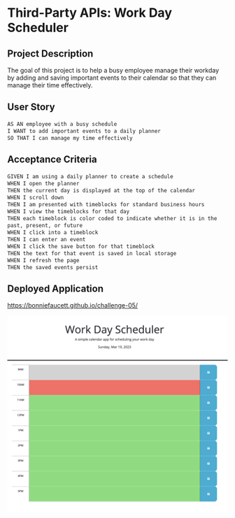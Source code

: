 # Third-Party APIs: Work Day Scheduler 

## Project Description

The goal of this project is to help a busy employee manage their workday by adding and saving important events to their calendar so that they can manage their time effectively.

## User Story
```
AS AN employee with a busy schedule
I WANT to add important events to a daily planner
SO THAT I can manage my time effectively
```

## Acceptance Criteria
```
GIVEN I am using a daily planner to create a schedule
WHEN I open the planner
THEN the current day is displayed at the top of the calendar
WHEN I scroll down
THEN I am presented with timeblocks for standard business hours
WHEN I view the timeblocks for that day
THEN each timeblock is color coded to indicate whether it is in the past, present, or future
WHEN I click into a timeblock
THEN I can enter an event
WHEN I click the save button for that timeblock
THEN the text for that event is saved in local storage
WHEN I refresh the page
THEN the saved events persist
```

## Deployed Application 
https://bonniefaucett.github.io/challenge-05/

![Screenshot](./Assets/third-party-apis-work-day-scheduler-screenshot.png)